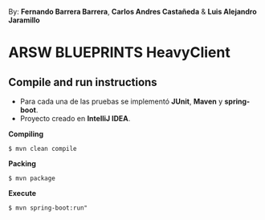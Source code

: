By: **Fernando Barrera Barrera**, **Carlos Andres Castañeda** & **Luis Alejandro Jaramillo** 

# ARSW BLUEPRINTS HeavyClient
## Compile and run instructions

* Para cada una de las pruebas se implementó **JUnit**, **Maven** y **spring-boot**.
* Proyecto creado en **IntelliJ IDEA**.

**Compiling**
```
$ mvn clean compile
```
**Packing**
```
$ mvn package
```    
**Execute**
```
$ mvn spring-boot:run"
```
